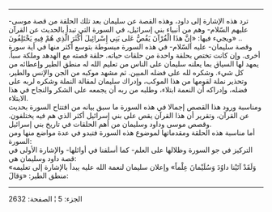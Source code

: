 ------------------------------------------------------------------------

ترد هذه الإشارة إلى داود، وهذه القصة عن سليمان بعد تلك الحلقة من قصة
موسى- عليهم السّلام- وهم من أنبياء بني إسرائيل، في السورة التي تبدأ
بالحديث عن القرآن ويجيء فيها: «إِنَّ هذَا الْقُرْآنَ يَقُصُّ عَلى بَنِي إِسْرائِيلَ أَكْثَرَ
الَّذِي هُمْ فِيهِ يَخْتَلِفُونَ» ..  
وقصة سليمان- عليه السّلام- في هذه السورة مبسوطة بتوسع أكثر منها في أية
سورة أخرى. وإن كانت تختص بحلقة واحدة من حلقات حياته. حلقة قصته مع الهدهد
وملكة سبأ. يمهد لها السياق بما يعلنه سليمان على الناس من تعليم الله له
منطق الطير وإعطائه من كل شيء. وشكره لله على فضله المبين. ثم مشهد موكبه
من الجن والإنس والطير، وتحذير نملة لقومها من هذا الموكب، وإدراك سليمان
لمقالة النملة وشكره لربه على فضله، وإدراكه أن النعمة ابتلاء، وطلبه من
ربه أن يجمعه على الشكر والنجاح في هذا الابتلاء.  
ومناسبة ورود هذا القصص إجمالا في هذه السورة ما سبق بيانه من افتتاح
السورة بحديث عن القرآن، وتقرير أن هذا القرآن يقص على بني إسرائيل أكثر
الذي هم فيه يختلفون. وقصص موسى وداود وسليمان من أهم الحلقات في تاريخ بني
إسرائيل.  
أما مناسبة هذه الحلقة ومقدماتها لموضوع هذه السورة فتبدو في عدة مواضع
منها ومن السورة:  
التركيز في جو السورة وظلالها على العلم- كما أسلفنا في أوائلها- والإشارة
الأولى في قصة داود وسليمان هي:  
«وَلَقَدْ آتَيْنا داوُدَ وَسُلَيْمانَ عِلْماً» وإعلان سليمان لنعمة الله عليه يبدأ
بالإشارة إلى تعليمه منطق الطير: «وَقالَ:

------------------------------------------------------------------------

الجزء: 5 ¦ الصفحة: 2632
